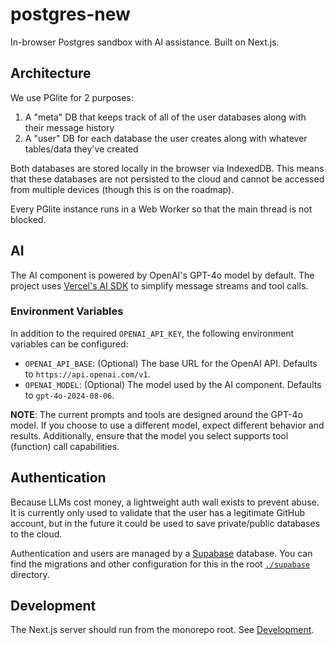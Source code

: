 # postgres-new

In-browser Postgres sandbox with AI assistance. Built on Next.js.

## Architecture

We use PGlite for 2 purposes:

1. A "meta" DB that keeps track of all of the user databases along with their message history
2. A "user" DB for each database the user creates along with whatever tables/data they've created

Both databases are stored locally in the browser via IndexedDB. This means that these databases are not persisted to the cloud and cannot be accessed from multiple devices (though this is on the roadmap).

Every PGlite instance runs in a Web Worker so that the main thread is not blocked.

## AI

The AI component is powered by OpenAI's GPT-4o model by default. The project uses [Vercel's AI SDK](https://sdk.vercel.ai/docs/introduction) to simplify message streams and tool calls.

### Environment Variables

In addition to the required `OPENAI_API_KEY`, the following environment variables can be configured:

- `OPENAI_API_BASE`: (Optional) The base URL for the OpenAI API. Defaults to `https://api.openai.com/v1`.
- `OPENAI_MODEL`: (Optional) The model used by the AI component. Defaults to `gpt-4o-2024-08-06`.

**NOTE**: The current prompts and tools are designed around the GPT-4o model. If you choose to use a different model, expect different behavior and results. Additionally, ensure that the model you select supports tool (function) call capabilities.

## Authentication

Because LLMs cost money, a lightweight auth wall exists to prevent abuse. It is currently only used to validate that the user has a legitimate GitHub account, but in the future it could be used to save private/public databases to the cloud.

Authentication and users are managed by a [Supabase](https://supabase.com/) database. You can find the migrations and other configuration for this in the root [`./supabase`](../../supabase/) directory.

## Development

The Next.js server should run from the monorepo root. See [Development](../../README.md#development).
